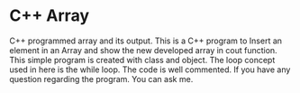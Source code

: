 # C++ Array
C++ programmed array and its output. This is a C++ program to Insert an element in an Array and show the new developed array in cout function. This simple program is created with class and object. The loop concept used in here is the while loop. The code is well commented. If you have any question regarding the program. You can ask me.
